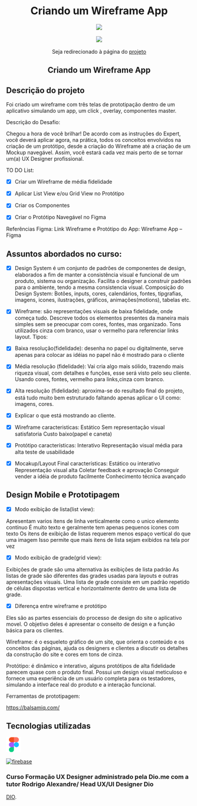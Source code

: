 <p> <h1 align="center">Criando um Wireframe App</h1></p>

<p align="center">
    <img width="700" src="https://github.com/SuellenDiass/wirefraime-design-system/assets/102911341/9e2774ae-3f46-4fec-ab40-52cfaf1716c5">
</p>

 
<p align="center">
    <img width="700" src="https://github.com/SuellenDiass/wirefraime-design-system/assets/102911341/0ba2486b-2d60-4616-854a-e30689fee29a">
</p>

<p align="center">Seja redirecionado à página do 
<a href="https://www.figma.com/proto/kxd7bmFpBXcKeBva5WUiZG/desafio-dio-wireframe--app?node-id=703-56&starting-point-node-id=703%3A56&scaling=min-zoom" target="_blank">projeto</a></p>

<p> <h2 align="center"> Criando um Wireframe App </h2></p>

## Descrição do projeto 

Foi criado um wireframe com três telas de prototipação dentro de um aplicativo simulando um app, um click , overlay, componentes master.


<p align="justify">

Descrição do Desafio: 

Chegou a hora de você brilhar! De acordo com as instruções do Expert, você deverá aplicar agora, na prática, todos os conceitos envolvidos na criação de um protótipo, desde a criação do Wireframe até a criação de um Mockup navegável. Assim, você estará cada vez mais perto de se tornar um(a) UX Designer profissional.

 
TO DO List: 
- [x] Criar um Wireframe de média fidelidade  

- [x] Aplicar List View e/ou Grid View no Protótipo  

- [x] Criar os Componentes 

- [x] Criar o Protótipo Navegável no Figma 

 

Referências Figma: 
Link Wireframe e Protótipo do App: Wireframe App – Figma 
  
  ## Assuntos abordados no curso:
  
- [x] Design System  é um conjunto de padrões de componentes de design, elaborados a fim de manter a consistência visual e funcional de um produto, sistema ou organização. Facilita o designer a construir padrões para o ambiente, tendo a mesma consistencia visual.
Composição do Design System: Botões, inputs, cores, calendários, fontes, tipgrafias, imagens, icones, ilustrações, gráficos, animações(motions), tabelas etc.



- [x] Wireframe: são representações visuais de baixa fidelidade, onde começa tudo. Descreve todos os elementos presentes da maneira mais simples sem se preocupar com cores, fontes, mas organizado. Tons utilizados cinza com branco, usar o vermelho para referenciar links layout.
Tipos:
  
- [x] Baixa resolução(fidelidade): desenha no papel ou digitalmente, serve apenas para colocar as idéias no papel não é mostrado para o cliente
  
- [x] Média resolução (fidelidade): Vai cria algo mais sólido, trazendo mais riqueza visual, com detalhes e funções, esse será visto pelo seu cliente. Usando cores, fontes, vermelho para links,cinza com branco.
  
- [x] Alta resolução (fidelidade): aproxima-se do resultado final do projeto, está tudo muito bem estruturado faltando apenas aplicar o UI como: imagens, cores.

- [x] Explicar o que está mostrando ao cliente.
  
- [x] Wireframe caracteristicas:
Estático
Sem representação visual satisfatoria
Custo baixo(papel e caneta)


- [x] Protótipo características:
Interativo
Representação visual média para alta
teste de usabilidade
  
- [x] Mocakup/Layout Final características:
Estático ou interativo
Representação visual alta
Coletar feedback e aprovação
Conseguir vender a idéia de produto facilmente
Conhecimento técnica avançado
###
  ## Design Mobile e Prototipagem

- [x] Modo exibição de lista(list view): 

Apresentam varios itens de linha verticalmente  como o unico elemento contínuo
É muito texto e geralmente tem apenas pequenos ícones com texto
Os itens de exibição de listas requerem menos espaço vertical do que uma imagem
Isso permite que mais itens de lista sejam  exibidos na tela por vez

- [x] Modo exibição de grade(grid view):

Exibições de grade são uma alternativa às exibições de lista padrão
As listas de grade são diferentes das grades usadas para layouts e outras apresentações visuais.
Uma lista de grade consiste em um padrão repetido de células dispostas vertical e horizontalmente
dentro de uma lista de grade.

- [x] Diferença entre wireframe e protótipo

Eles são as partes essenciais do processo de design do site o aplicativo movel. O objetivo deles é apresentar o conseito de design e a função básica para os clientes.

Wireframe: é o esqueleto gráfico de um site, que orienta o conteúdo e os conceitos das páginas, ajuda os designers e clientes a discutir os detalhes da construção do site e cores em tons de cinza.

Protótipo: é dinâmico e interativo, alguns protótipos de alta fidelidade parecem  quase com o produto final. Possui um design visual meticuloso e fornece uma experiência  de um usuário completa para os testadores, simulando a interface real do produto e a interação funcional.

Ferramentas de prototipagem:

https://balsamiq.com/

## Tecnologias utilizadas

<a href="#" target="_blank"> <img src="https://raw.githubusercontent.com/devicons/devicon/master/icons/figma/figma-original.svg" alt="html" width="40" height="40"/> </a> 



<a href="#" target="_blank"> <img src="https://camo.githubusercontent.com/ee5225ba7c4338f1a1c10121ec32c396e1a4a2f5b0b58b6afd6d5c56ff5d6196/68747470733a2f2f63646e2e6a7364656c6976722e6e65742f67682f64657669636f6e732f64657669636f6e2f69636f6e732f7673636f64652f7673636f64652d6f726967696e616c2d776f72646d61726b2e737667" alt="firebase" width="40" height="40"/> </a>

###


### Curso Formação UX Designer administrado pela Dio.me com a tutor Rodrigo Alexandre/ Head UX/UI Designer Dio

 [DIO](https://www.dio.me/).
